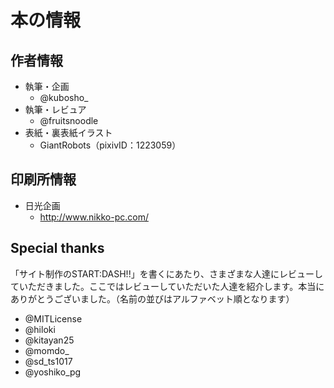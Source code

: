 # 本の情報

## 作者情報

* 執筆・企画
  * @kubosho_
* 執筆・レビュア
  * @fruitsnoodle
* 表紙・裏表紙イラスト
  * GiantRobots（pixivID：1223059）

## 印刷所情報

* 日光企画
  * http://www.nikko-pc.com/

## Special thanks

「サイト制作のSTART:DASH!!」を書くにあたり、さまざまな人達にレビューしていただきました。ここではレビューしていただいた人達を紹介します。本当にありがとうございました。（名前の並びはアルファベット順となります）


* @MITLicense
* @hiloki
* @kitayan25
* @momdo_
* @sd_ts1017
* @yoshiko_pg

